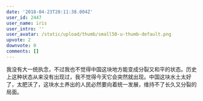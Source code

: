 ```yaml
---
date: '2018-04-23T20:11:38.004Z'
user_id: 2447
user_name: iris
user_intro: ''
user_avatar: /static/upload/thumb/small50-u-thumb-default.png
upvote: 2
downvote: 0
comments: []
---
```


我没有大一统执念，不过我也不觉得中国这块地方能变成分裂又和平的状态。历史上这种状态从来没有出现过，我不觉得今天它会突然就出现。中国这块水土太好了，太肥沃了，这块水土养出的人民必然要向着统一发展，维持不了长久又分裂的局面。
